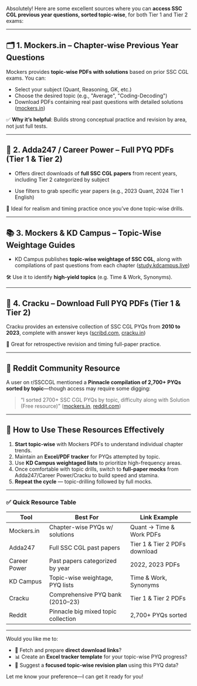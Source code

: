 Absolutely! Here are some excellent sources where you can **access SSC CGL previous year questions, sorted topic-wise**, for both Tier 1 and Tier 2 exams:

---

## 🗂️ 1. Mockers.in – Chapter-wise Previous Year Questions

Mockers provides **topic-wise PDFs with solutions** based on prior SSC CGL exams. You can:

* Select your subject (Quant, Reasoning, GK, etc.)
* Choose the desired topic (e.g., "Average", "Coding-Decoding")
* Download PDFs containing real past questions with detailed solutions
  ([mockers.in][1])

✅ **Why it’s helpful**: Builds strong conceptual practice and revision by area, not just full tests.

---

## 📄 2. Adda247 / Career Power – Full PYQ PDFs (Tier 1 & Tier 2)

* Offers direct downloads of **full SSC CGL papers** from recent years, including Tier 2 categorized by subject

* Use filters to grab specific year papers (e.g., 2023 Quant, 2024 Tier 1 English)

📌 Ideal for realism and timing practice once you’ve done topic-wise drills.

---

## 📚 3. Mockers & KD Campus – Topic-Wise Weightage Guides

* KD Campus publishes **topic-wise weightage of SSC CGL**, along with compilations of past questions from each chapter
  ([study.kdcampus.live][2])

🛠 Use it to identify **high-yield topics** (e.g. Time & Work, Synonyms).

---

## 🔗 4. Cracku – Download Full PYQ PDFs (Tier 1 & Tier 2)

Cracku provides an extensive collection of SSC CGL PYQs from **2010 to 2023**, complete with answer keys
([scribd.com][3], [cracku.in][4])

📌 Great for retrospective revision and timing full-paper practice.

---

## 💬 Reddit Community Resource

A user on r/SSCCGL mentioned a **Pinnacle compilation of 2,700+ PYQs sorted by topic**—though access may require some digging:

> “I sorted 2700+ SSC CGL PYQs by topic, difficulty along with Solution (Free resource)” ([mockers.in][1], [reddit.com][5])

---

## 🔧 How to Use These Resources Effectively

1. **Start topic-wise** with Mockers PDFs to understand individual chapter trends.
2. Maintain an **Excel/PDF tracker** for PYQs attempted by topic.
3. Use **KD Campus weightaged lists** to prioritize high-frequency areas.
4. Once comfortable with topic drills, switch to **full-paper mocks** from Adda247/Career Power/Cracku to build speed and stamina.
5. **Repeat the cycle** — topic-drilling followed by full mocks.

---

### ✅ Quick Resource Table

| Tool         | Best For                            | Link Example                  |
| ------------ | ----------------------------------- | ----------------------------- |
| Mockers.in   | Chapter-wise PYQs w/ solutions      | Quant → Time & Work PDFs      |
| Adda247      | Full SSC CGL past papers            | Tier 1 & Tier 2 PDFs download |
| Career Power | Past papers categorized by year     | 2022, 2023 PDFs               |
| KD Campus    | Topic-wise weightage, PYQ lists     | Time & Work, Synonyms         |
| Cracku       | Comprehensive PYQ bank (2010–23)    | Tier 1 & Tier 2 PDFs          |
| Reddit       | Pinnacle big mixed topic collection | 2,700+ PYQs sorted            |

---

Would you like me to:

* 🔗 Fetch and prepare **direct download links**?
* 📊 Create an **Excel tracker template** for your topic-wise PYQ progress?
* 🎯 Suggest a **focused topic-wise revision plan** using this PYQ data?

Let me know your preference—I can get it ready for you!

[1]: https://www.mockers.in/exam/ssc-cgl-chapter-wise-test?utm_source=chatgpt.com "SSC CGL Chapter-Wise Questions with Answers (MCQ Format)"
[2]: https://study.kdcampus.live/previous-year-pdf/all-previous-year-question-papers-of-ssc-exams?utm_source=chatgpt.com "All Previous Year Question Papers of SSC Exams"
[3]: https://www.scribd.com/document/621604658/2022-09-07-0-11374688868857841?utm_source=chatgpt.com "Chapter-Wise Compilation: 2018 To 2021 Tier-1 + Tier-2 - Scribd"
[4]: https://cracku.in/ssc-cgl-previous-papers?utm_source=chatgpt.com "SSC CGL Previous Papers With Solutions PDF, Download Now"
[5]: https://www.reddit.com/r/SSCCGL/comments/1j0agpq/pdf_of_pinnacle_previous_year_question_pyq_papers/?utm_source=chatgpt.com "PDF of Pinnacle Previous Year Question (PYQ) Papers : r/SSCCGL"
